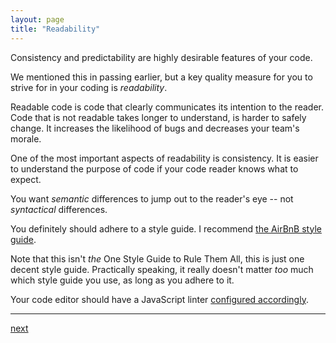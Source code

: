 ```yaml
---
layout: page
title: "Readability"
---
```


Consistency and predictability are highly desirable features of your code.

We mentioned this in passing earlier, but a key quality measure for you to strive for in your coding is *readability*.

Readable code is code that clearly communicates its intention to the reader. Code that is not readable takes longer to understand, is harder to safely change. It increases the likelihood of bugs and decreases your team's morale.

One of the most important aspects of readability is consistency. It is easier to understand the purpose of code if your code reader knows what to expect.

You want _semantic_ differences to jump out to the reader's eye -- not _syntactical_ differences.

You definitely should adhere to a style guide. I recommend [the AirBnB style guide](https://github.com/airbnb/javascript).

Note that this isn't _the_ One Style Guide to Rule Them All, this is just one decent style guide. Practically speaking, it really doesn't matter _too_ much which style guide you use, as long as you adhere to it.

Your code editor should have a JavaScript linter [configured accordingly](https://github.com/airbnb/javascript/tree/master/linters).

---
[next](/)
